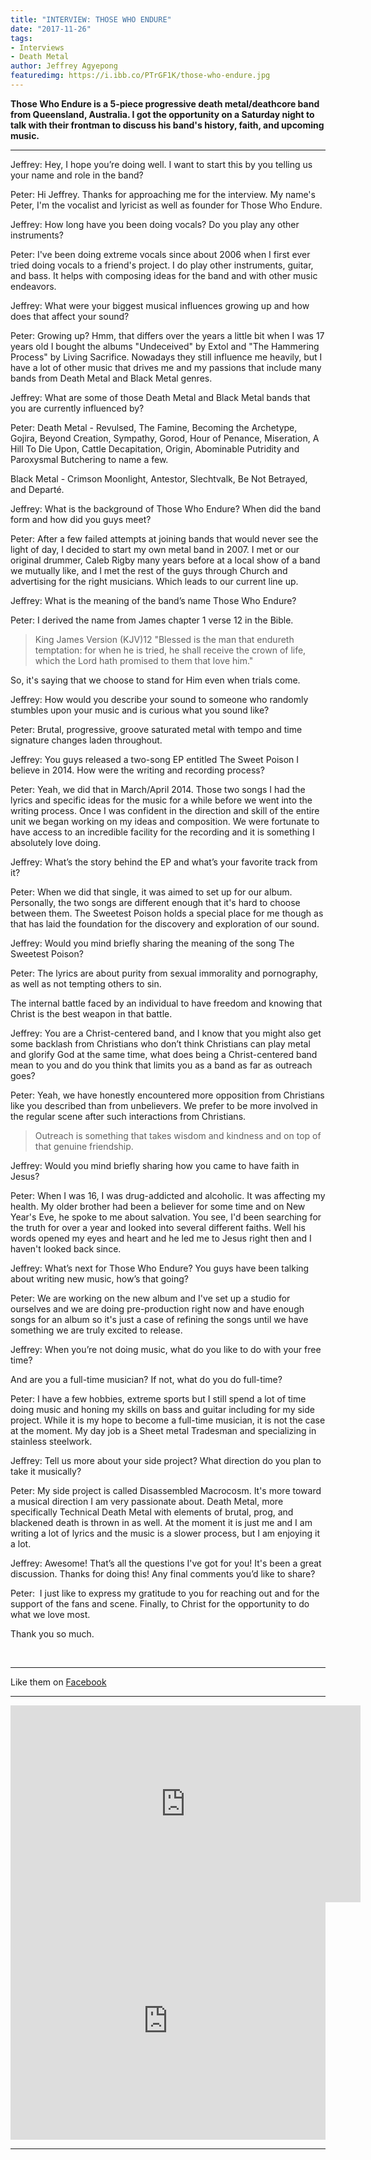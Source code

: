 ```yaml
---
title: "INTERVIEW: THOSE WHO ENDURE"
date: "2017-11-26"
tags:
- Interviews
- Death Metal
author: Jeffrey Agyepong
featuredimg: https://i.ibb.co/PTrGF1K/those-who-endure.jpg
---
```


**Those Who Endure is a 5-piece progressive death metal/deathcore band from Queensland, Australia. I got the opportunity on a Saturday night to talk with their frontman to discuss his band's history, faith, and upcoming music.**

<hr>

Jeffrey: Hey, I hope you’re doing well. I want to start this by you telling us your name and role in the band?

Peter: Hi Jeffrey. Thanks for approaching me for the interview. My name's Peter, I'm the vocalist and lyricist as well as founder for Those Who Endure.

Jeffrey: How long have you been doing vocals? Do you play any other instruments?

Peter: I've been doing extreme vocals since about 2006 when I first ever tried doing vocals to a friend's project. I do play other instruments, guitar, and bass. It helps with composing ideas for the band and with other music endeavors.

Jeffrey: What were your biggest musical influences growing up and how does that affect your sound?

Peter: Growing up? Hmm, that differs over the years a little bit when I was 17 years old I bought the albums "Undeceived" by Extol and "The Hammering Process" by Living Sacrifice. Nowadays they still influence me heavily, but I have a lot of other music that drives me and my passions that include many bands from Death Metal and Black Metal genres.

Jeffrey: What are some of those Death Metal and Black Metal bands that you are currently influenced by?

Peter: Death Metal - Revulsed, The Famine, Becoming the Archetype, Gojira, Beyond Creation, Sympathy, Gorod, Hour of Penance, Miseration, A Hill To Die Upon, Cattle Decapitation, Origin, Abominable Putridity and Paroxysmal Butchering to name a few.

Black Metal - Crimson Moonlight, Antestor, Slechtvalk, Be Not Betrayed, and Departé.

Jeffrey: What is the background of Those Who Endure? When did the band form and how did you guys meet?

Peter: After a few failed attempts at joining bands that would never see the light of day, I decided to start my own metal band in 2007. I met or our original drummer, Caleb Rigby many years before at a local show of a band we mutually like, and I met the rest of the guys through Church and advertising for the right musicians. Which leads to our current line up.

Jeffrey: What is the meaning of the band’s name Those Who Endure?

Peter: I derived the name from James chapter 1 verse 12 in the Bible.

>  King James Version (KJV)12 "Blessed is the man that endureth temptation: for when he is tried, he shall receive the crown of life, which the Lord hath promised to them that love him."

So, it's saying that we choose to stand for Him even when trials come.

Jeffrey: How would you describe your sound to someone who randomly stumbles upon your music and is curious what you sound like?

Peter: Brutal, progressive, groove saturated metal with tempo and time signature changes laden throughout.

Jeffrey: You guys released a two-song EP entitled The Sweet Poison I believe in 2014. How were the writing and recording process?

Peter: Yeah, we did that in March/April 2014. Those two songs I had the lyrics and specific ideas for the music for a while before we went into the writing process. Once I was confident in the direction and skill of the entire unit we began working on my ideas and composition. We were fortunate to have access to an incredible facility for the recording and it is something I absolutely love doing.

Jeffrey: What’s the story behind the EP and what’s your favorite track from it?

Peter: When we did that single, it was aimed to set up for our album. Personally, the two songs are different enough that it's hard to choose between them. The Sweetest Poison holds a special place for me though as that has laid the foundation for the discovery and exploration of our sound.

Jeffrey: Would you mind briefly sharing the meaning of the song The Sweetest Poison?

Peter: The lyrics are about purity from sexual immorality and pornography, as well as not tempting others to sin.

The internal battle faced by an individual to have freedom and knowing that Christ is the best weapon in that battle.

Jeffrey: You are a Christ-centered band, and I know that you might also get some backlash from Christians who don’t think Christians can play metal and glorify God at the same time, what does being a Christ-centered band mean to you and do you think that limits you as a band as far as outreach goes?

Peter: Yeah, we have honestly encountered more opposition from Christians like you described than from unbelievers. We prefer to be more involved in the regular scene after such interactions from Christians.

> Outreach is something that takes wisdom and kindness and on top of that genuine friendship.

Jeffrey: Would you mind briefly sharing how you came to have faith in Jesus?

Peter: When I was 16, I was drug-addicted and alcoholic. It was affecting my health. My older brother had been a believer for some time and on New Year's Eve, he spoke to me about salvation. You see, I'd been searching for the truth for over a year and looked into several different faiths. Well his words opened my eyes and heart and he led me to Jesus right then and I haven't looked back since.

Jeffrey: What’s next for Those Who Endure? You guys have been talking about writing new music, how’s that going?

Peter: We are working on the new album and I've set up a studio for ourselves and we are doing pre-production right now and have enough songs for an album so it's just a case of refining the songs until we have something we are truly excited to release.

Jeffrey: When you’re not doing music, what do you like to do with your free time?

And are you a full-time musician? If not, what do you do full-time?

Peter: I have a few hobbies, extreme sports but I still spend a lot of time doing music and honing my skills on bass and guitar including for my side project. While it is my hope to become a full-time musician, it is not the case at the moment. My day job is a Sheet metal Tradesman and specializing in stainless steelwork.

Jeffrey: Tell us more about your side project? What direction do you plan to take it musically?

Peter: My side project is called Disassembled Macrocosm. It's more toward a musical direction I am very passionate about. Death Metal, more specifically Technical Death Metal with elements of brutal, prog, and blackened death is thrown in as well. At the moment it is just me and I am writing a lot of lyrics and the music is a slower process, but I am enjoying it a lot.

Jeffrey: Awesome! That’s all the questions I've got for you! It's been a great discussion. Thanks for doing this! Any final comments you’d like to share?

Peter:  I just like to express my gratitude to you for reaching out and for the support of the fans and scene. Finally, to Christ for the opportunity to do what we love most.

Thank you so much.

 <hr>

Like them on [Facebook]( https://www.facebook.com/ThoseWhoEndure/)

<hr>

<div class="container"><iframe src="https://www.youtube.com/embed/8vOwYqmpDcg" width="560" height="315" frameborder="0"></iframe></div>

<iframe src="https://open.spotify.com/embed/album/4WWkRXHheYkfTLcJg9Hpbn" style="border: 0; width: 100%; height: 380px;" allowfullscreen allow="encrypted-media"></iframe>
<hr>